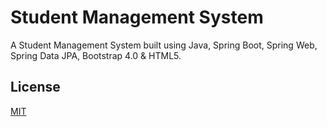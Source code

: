 # Student Management System

A Student Management System built using Java, Spring Boot, Spring Web, Spring Data JPA, Bootstrap 4.0 & HTML5.

## License
[MIT](https://choosealicense.com/licenses/mit/)
